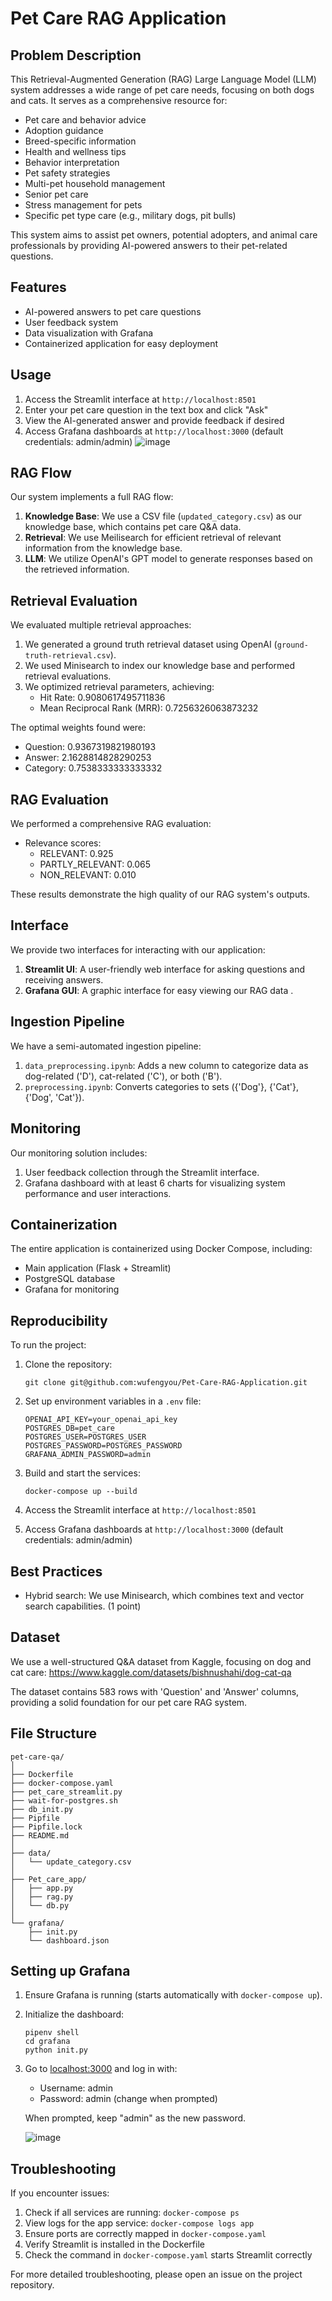# Pet Care RAG Application

## Problem Description

This Retrieval-Augmented Generation (RAG) Large Language Model (LLM) system addresses a wide range of pet care needs, focusing on both dogs and cats. It serves as a comprehensive resource for:

- Pet care and behavior advice
- Adoption guidance
- Breed-specific information
- Health and wellness tips
- Behavior interpretation
- Pet safety strategies
- Multi-pet household management
- Senior pet care
- Stress management for pets
- Specific pet type care (e.g., military dogs, pit bulls)

This system aims to assist pet owners, potential adopters, and animal care professionals by providing AI-powered answers to their pet-related questions.

## Features

- AI-powered answers to pet care questions
- User feedback system
- Data visualization with Grafana
- Containerized application for easy deployment

## Usage

1. Access the Streamlit interface at `http://localhost:8501`
2. Enter your pet care question in the text box and click "Ask"
3. View the AI-generated answer and provide feedback if desired
4. Access Grafana dashboards at `http://localhost:3000` (default credentials: admin/admin)
   ![image](image/c9rui-mcj6i.gif)

## RAG Flow

Our system implements a full RAG flow:

1. **Knowledge Base**: We use a CSV file (`updated_category.csv`) as our knowledge base, which contains pet care Q&A data.
2. **Retrieval**: We use Meilisearch for efficient retrieval of relevant information from the knowledge base.
3. **LLM**: We utilize OpenAI's GPT model to generate responses based on the retrieved information.

## Retrieval Evaluation

We evaluated multiple retrieval approaches:

1. We generated a ground truth retrieval dataset using OpenAI (`ground-truth-retrieval.csv`).
2. We used Minisearch to index our knowledge base and performed retrieval evaluations.
3. We optimized retrieval parameters, achieving:
   - Hit Rate: 0.9080617495711836
   - Mean Reciprocal Rank (MRR): 0.7256326063873232

The optimal weights found were:

- Question: 0.9367319821980193
- Answer: 2.1628814828290253
- Category: 0.7538333333333332

## RAG Evaluation

We performed a comprehensive RAG evaluation:

- Relevance scores:
  - RELEVANT: 0.925
  - PARTLY_RELEVANT: 0.065
  - NON_RELEVANT: 0.010

These results demonstrate the high quality of our RAG system's outputs.

## Interface

We provide two interfaces for interacting with our application:

1. **Streamlit UI**: A user-friendly web interface for asking questions and receiving answers.
2. **Grafana GUI**: A graphic interface for easy viewing our  RAG data .

## Ingestion Pipeline

We have a semi-automated ingestion pipeline:

1. `data_preprocessing.ipynb`: Adds a new column to categorize data as dog-related ('D'), cat-related ('C'), or both ('B').
2. `preprocessing.ipynb`: Converts categories to sets ({'Dog'}, {'Cat'}, {'Dog', 'Cat'}).

## Monitoring

Our monitoring solution includes:

1. User feedback collection through the Streamlit interface.
2. Grafana dashboard with at least 6 charts for visualizing system performance and user interactions.

## Containerization

The entire application is containerized using Docker Compose, including:

- Main application (Flask + Streamlit)
- PostgreSQL database
- Grafana for monitoring

## Reproducibility

To run the project:

1. Clone the repository:

   ```
   git clone git@github.com:wufengyou/Pet-Care-RAG-Application.git
   ```
2. Set up environment variables in a `.env` file:

   ```
   OPENAI_API_KEY=your_openai_api_key
   POSTGRES_DB=pet_care
   POSTGRES_USER=POSTGRES_USER
   POSTGRES_PASSWORD=POSTGRES_PASSWORD
   GRAFANA_ADMIN_PASSWORD=admin
   ```
3. Build and start the services:

   ```
   docker-compose up --build
   ```
4. Access the Streamlit interface at `http://localhost:8501`
5. Access Grafana dashboards at `http://localhost:3000` (default credentials: admin/admin)

## Best Practices

- Hybrid search: We use Minisearch, which combines text and vector search capabilities. (1 point)

## Dataset

We use a well-structured Q&A dataset from Kaggle, focusing on dog and cat care:
https://www.kaggle.com/datasets/bishnushahi/dog-cat-qa

The dataset contains 583 rows with 'Question' and 'Answer' columns, providing a solid foundation for our pet care RAG system.

## File Structure

```
pet-care-qa/
│
├── Dockerfile
├── docker-compose.yaml
├── pet_care_streamlit.py
├── wait-for-postgres.sh
├── db_init.py
├── Pipfile
├── Pipfile.lock
├── README.md
│
├── data/
│   └── update_category.csv
│
├── Pet_care_app/
│   ├── app.py
│   ├── rag.py
│   └── db.py
│
└── grafana/
    ├── init.py
    └── dashboard.json
```

## Setting up Grafana

1. Ensure Grafana is running (starts automatically with `docker-compose up`).
2. Initialize the dashboard:

   ```
   pipenv shell
   cd grafana
   python init.py
   ```
3. Go to [localhost:3000](http://localhost:3000/) and log in with:

   - Username: admin
   - Password: admin (change when prompted)


   When prompted, keep "admin" as the new password.

   ![image](image/vlef5-lhva6.gif)

## Troubleshooting

If you encounter issues:

1. Check if all services are running: `docker-compose ps`
2. View logs for the app service: `docker-compose logs app`
3. Ensure ports are correctly mapped in `docker-compose.yaml`
4. Verify Streamlit is installed in the Dockerfile
5. Check the command in `docker-compose.yaml` starts Streamlit correctly

For more detailed troubleshooting, please open an issue on the project repository.
